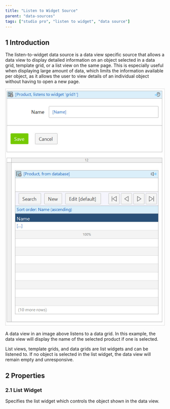 ```yaml
---
title: "Listen to Widget Source"
parent: "data-sources"
tags: ["studio pro", "listen to widget", "data source"]
---
```


## 1 Introduction

The listen-to-widget data source is a data view specific source that allows a data view to display detailed information on an object selected in a data grid, template grid, or a list view on the same page. This is especially useful when displaying large amount of data, which limits the information available per object, as it allows the user to view details of an individual object without having to open a new page.

![Listen to Widget Example](attachments/data-widgets/listen-to-widget-example.jpg)

A data view in an image above listens to a data grid. In this example, the data view will display the name of the selected product if one is selected.

List views, template grids, and data grids are list widgets and can be listened to. If no object is selected in the list widget, the data view will remain empty and unresponsive.

## 2 Properties

### 2.1 List Widget

Specifies the list widget which controls the object shown in the data view.
